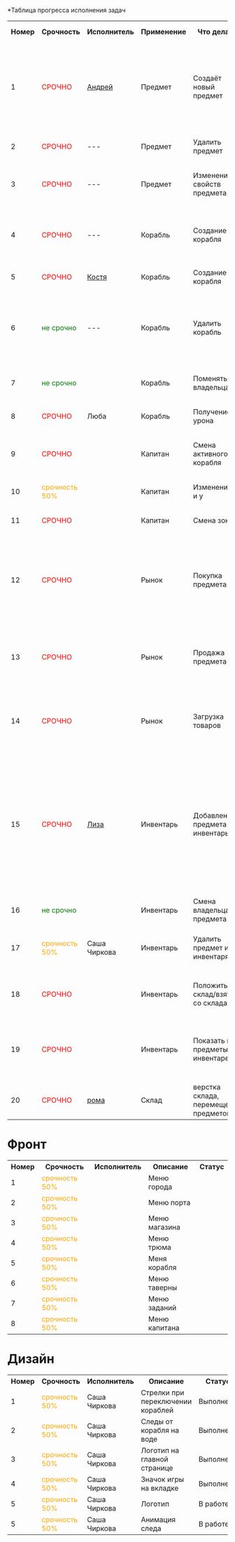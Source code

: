 *Таблица прогресса исполнения задач

<table>
    <tr>
        <th>Номер</th>
        <th>Срочность</th>
        <th>Исполнитель</th>
        <th>Применение</th>
        <th>Что делает</th>
        <th>Описание</th>
        <th>Название метода</th>
        <th>Вход</th>
        <th>Выход</th>
        <th>Статус</th>
    </tr>
    <tr>
        <td>1</td>
        <td style="color: red">СРОЧНО</td>
        <td><a href="https://github.com/1337m3rcy">Андрей</td>
        <td>Предмет</td>
        <td>Создаёт новый предмет</td>
        <td>Метод активной записи Item для создания предмета по правилам в зависимости от type и добавление его в таблицу Items через this.create Возвращает true или false</td>
        <td>addItem</td>
        <td>item_type_id: number из таблицы items_types</td>
        <td>boolean</td>
        <td>В работе</td>
    </tr>
    <tr>
        <td>2</td>
        <td style="color: red">СРОЧНО</td>
        <td>---</td>
        <td>Предмет</td>
        <td>Удалить предмет</td>
        <td>Удаляет предмет из таблицы и из связных таблиц</td>
        <td>destroyItem</td>
        <td>item_id: number</td>
        <td>boolean</td>
        <td>---</td>
    </tr>
    <tr>
        <td>3</td>
        <td style="color: red">СРОЧНО</td>
        <td>---</td>
        <td>Предмет</td>
        <td>Изменение свойств предмета</td>
        <td>Метод активной записи Item для изменения свойств уже имеющегося предмета</td>
        <td>setValue</td>
        <td>numberValue: number value:number</td>
        <td>boolean</td>
        <td>---</td>
    </tr>
    <tr>
        <td>4</td>
        <td style="color: red">СРОЧНО</td>
        <td>---</td>
        <td>Корабль</td>
        <td>Создание корабля</td>
        <td>Метод активной записи Ships для создания корабля в зависимости от используемых ресурсов</td>
        <td>createShip</td>
        <td>item_id, item_id, item_id - id трех предметов типа Паруса, Корпус и Пушки</td>
        <td>boolean</td>
        <td>---</td>
    </tr>
    <tr>
        <td>5</td>
        <td style="color: red">СРОЧНО</td>
        <td><a href="https://github.com/astar1ka">Костя</td>
        <td>Корабль</td>
        <td>Создание корабля</td>
        <td>Метод создания дефолтного корабля в активной записи</td>
        <td>createDefaultShip</td>
        <td>captain_id: number</td>
        <td>boolean</td>
        <td>---</td>
    </tr>
    <tr>
        <td>6</td>
        <td style="color: green">не срочно</td>
        <td>---</td>        
        <td>Корабль</td>
        <td>Удалить корабль</td>
        <td>Метод активной записи для удаления корабля с хп равным или ниже 0 и передачи части инвентаря тому, кто его уничтожил</td>
        <td>destroy</td>
        <td>null | captain_id: number - id того, кто разрушил корабль или в случае уничтожения корабля о препятствие null</td>
        <td>boolean</td>
        <td></td>
    </tr>
    <tr>
        <td>7</td>
        <td style="color: green">не срочно</td>
        <td></td>       
        <td>Корабль</td>
        <td>Поменять владельца</td>
        <td>Метод активной записи по смене владельца</td>
        <td>---</td>
        <td>captain_id: number - id нового владельца</td>
        <td>boolean</td>
        <td></td>
    </tr> 
    <tr>
        <td>8</td>
        <td style="color: red">СРОЧНО</td>
        <td>Люба</td>
        <td>Корабль</td>
        <td>Получение урона</td>
        <td>Метод активной записи по уменьшению хп</td>
        <td>damage</td>
        <td>captain_id: number - id того, кто нанес хп</td>
        <td>boolean</td>
        <td></td>
    </tr>
    <tr>
        <td>9</td>
        <td style="color: red">СРОЧНО</td>
        <td></td>
        <td>Капитан</td>
        <td>Смена активного корабля</td>
        <td>Метод активной записи Captain для смены активного корабля</td>
        <td>switchShip</td>
        <td>ship_id: number - id другого корабля из коллекции капитана</td>
        <td>boolean</td>
        <td></td>
    </tr>
    <tr>
        <td>10</td>
        <td style="color: orange">срочность 50%</td>
        <td></td>
        <td>Капитан</td>
        <td>Изменение x и y</td>
        <td>Метод активной записи Captain для смены x и y</td>
        <td>move</td>
        <td>x y:number</td>
        <td>boolean</td>
        <td></td>
    </tr>
    <tr>
        <td>11</td>
        <td style="color: red">СРОЧНО</td>
        <td></td>
        <td>Капитан</td>
        <td>Смена зоны</td>
        <td>Метод активной записи Captain для смены zone</td>
        <td>enterInto</td>
        <td>zone_id: number</td>
        <td>boolean</td>
        <td></td>
    </tr>
    <tr>
        <td>12</td>
        <td style="color: red">СРОЧНО</td>
        <td></td>
        <td>Рынок</td>
        <td>Покупка предмета</td>
        <td>Метод активной записи Market, проверяет и списывает деньги из инвентаря капитана и добавляет ему в инвентарь соответствующий предмет</td>
        <td>buy</td>
        <td>id предмета</td>
        <td>boolean</td>
        <td></td>
    </tr>
    <tr>
        <td>13</td>
        <td style="color: red">СРОЧНО</td>
        <td></td>
        <td>Рынок</td>
        <td>Продажа предмета</td>
        <td>Удаляет из инвернтаря персонажа предмет и добавляет его в товары рынка, добавляя деньги в инвентарь капитана</td>
        <td>sell</td>
        <td>id предмета</td>
        <td>boolean</td>
        <td></td>
    </tr>
    <tr>
        <td>14</td>
        <td style="color: red">СРОЧНО</td>
        <td></td>
        <td>Рынок</td>
        <td>Загрузка товаров</td>
        <td>Метод активной записи Market, загружает доступные для продажи товары из таблицы с их ценами</td>
        <td>itemsList</td>
        <td>market_id</td>
        <td>TItem []</td>
        <td></td>
    </tr>
    <tr>
        <td>15</td>
        <td style="color: red">СРОЧНО</td>
        <td> <a href="https://github.com/lisaGoro">Лиза</td>
        <td>Инвентарь</td>
        <td>Добавление предмета в инвентарь</td>
        <td>Метод активной записи Inventory для добавление предмета из таблицы Items в инвентарь по "item_id" и "captain_id" со "status"  ship/werehouse и 'index' равным номеру ячейки инвентаря(проверка на то, что ячейка не занята и есть свободные)</td>
        <td>putItem</td>
        <td>item_id</td>
        <td>boolean</td>
        <td></td>
    </tr>
    <tr>
        <td>16</td>
        <td style="color: green">не срочно</td>
        <td></td>
        <td>Инвентарь</td>
        <td>Смена владельца предмета</td>
        <td>Метод активной записи Inventory по смене captain_id</td>
        <td>trade</td>
        <td>item_id,captain_id</td>
        <td>boolean</td>
        <td></td>
    </tr>
    <tr>
        <td>17</td>
        <td style="color: orange">срочность 50%</td>
        <td>Саша Чиркова</td>
        <td>Инвентарь</td>
        <td>Удалить предмет из инвентаря</td>
        <td>Метод активной записи Inventory по удалению предмета из инвентаря по item_id</td>
        <td>unPutItem</td>
        <td>item_id</td>
        <td>boolean</td>
        <td></td>
    </tr>
    <tr>
        <td>18</td>
        <td style="color: red">СРОЧНО</td>
        <td></td>
        <td>Инвентарь</td>
        <td>Положить на склад/взять со склада</td>
        <td>Метод активной записи Inventory для смены status с ship на werehouse и werehouse на ship</td>
        <td>werehouse</td>
        <td>item_id, status</td>
        <td></td>
        <td></td>
    </tr>
    <tr>
        <td>19</td>
        <td style="color: red">СРОЧНО</td>
        <td></td>
        <td>Инвентарь</td>
        <td>Показать все предметы в инвентаре</td>
        <td>Метод активной записи Inventory, который достает из таблицы items по captain_id через связь из таблицы Inventores</td>
        <td>itemList</td>
        <td></td>
        <td>TItem []</td>
        <td></td>
    </tr>
    <tr>
        <td>20</td>
        <td style="color: red">СРОЧНО</td>
        <td><a href="https://github.com/dvntcxz">рома</td>
        <td>Склад</td>
        <td>верстка склада, перемещение предметов</td>
        <td>создание хуков для реализации перемещения</td>
        <td>werehouse</td>
        <td></td>
        <td></td>
        <td>В работе</td>
    </tr>
</table>

# Фронт

<table>
    <tr>
        <th>Номер</th>
        <th>Срочность</th>
        <th>Исполнитель</th>
        <th>Описание</th>
        <th>Статус</th>
    </tr>
    <tr>
        <td>1</td>
        <td style="color: orange">срочность 50%</td>
        <td></td>
        <td>Меню города</td>
        <td></td>
    </tr>
    <tr>
        <td>2</td>
        <td style="color: orange">срочность 50%</td>
        <td></td>
        <td>Меню порта</td>
        <td></td>
    </tr>
    <tr>
        <td>3</td>
        <td style="color: orange">срочность 50%</td>
        <td></td>
        <td>Меню магазина</td>
        <td></td>
    </tr>
    <tr>
        <td>4</td>
        <td style="color: orange">срочность 50%</td>
        <td></td>
        <td>Меню трюма</td>
        <td></td>
    </tr>
    <tr>
        <td>5</td>
        <td style="color: orange">срочность 50%</td>
        <td></td>
        <td>Меня корабля</td>
        <td></td>
    </tr>
    <tr>
        <td>6</td>
        <td style="color: orange">срочность 50%</td>
        <td></td>
        <td>Меню таверны</td>
        <td></td>
    </tr>
    <tr>
        <td>7</td>
        <td style="color: orange">срочность 50%</td>
        <td></td>
        <td>Меню заданий</td>
        <td></td>
    </tr>
    <tr>
        <td>8</td>
        <td style="color: orange">срочность 50%</td>
        <td></td>
        <td>Меню капитана</td>
        <td></td>
    </tr>
</table>

# Дизайн

<table>
    <tr>
        <th>Номер</th>
        <th>Срочность</th>
        <th>Исполнитель</th>
        <th>Описание</th>
        <th>Статус</th>
    </tr>
    <tr>
        <td>1</td>
        <td style="color: orange">срочность 50%</td>
        <td>Саша Чиркова</td>
        <td>Стрелки при переключении кораблей</td>
        <td>Выполнено</td>
    </tr>
    <tr>
        <td>2</td>
        <td style="color: orange">срочность 50%</td>
        <td>Саша Чиркова</td>
        <td>Следы от корабля на воде</td>
        <td>Выполнено</td>
    </tr>
    <tr>
        <td>3</td>
        <td style="color: orange">срочность 50%</td>
        <td>Саша Чиркова</td>
        <td>Логотип на главной странице</td>
        <td>Выполнено</td>
    </tr>
    <tr>
        <td>4</td>
        <td style="color: orange">срочность 50%</td>
        <td>Саша Чиркова</td>
        <td>Значок игры на вкладке</td>
        <td>Выполнено</td>
    </tr>
    <tr>
        <td>5</td>
        <td style="color: orange">срочность 50%</td>
        <td>Саша Чиркова</td>
        <td>Логотип</td>
        <td>В работе</td>
    </tr>
    <tr>
        <td>5</td>
        <td style="color: orange">срочность 50%</td>
        <td>Саша Чиркова</td>
        <td>Анимация следа</td>
        <td>В работе</td>
    </tr>
</table>